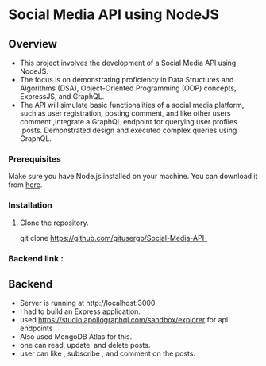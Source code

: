 # Social Media API using NodeJS

## Overview
- This project involves the development of a Social Media API using NodeJS. 
- The focus is on demonstrating proficiency in Data Structures and Algorithms (DSA), Object-Oriented Programming (OOP) concepts, ExpressJS, and GraphQL. 
- The API will simulate basic functionalities of a social media platform, such as user registration, posting comment, and like other users comment ,Integrate a GraphQL endpoint for querying user profiles ,posts. Demonstrated design and executed complex queries using GraphQL. 

### Prerequisites

Make sure you have Node.js installed on your machine. You can download it from [here](https://nodejs.org/).

### Installation

1. Clone the repository.

   git clone https://github.com/gitusergb/Social-Media-API-

### Backend link :

## Backend
- Server is running at http://localhost:3000
- I had to build an Express application. 
- used  https://studio.apollographql.com/sandbox/explorer for api endpoints
- Also used MongoDB Atlas for this.
- one can read, update, and delete posts. 
- user can like , subscribe , and comment on the posts.